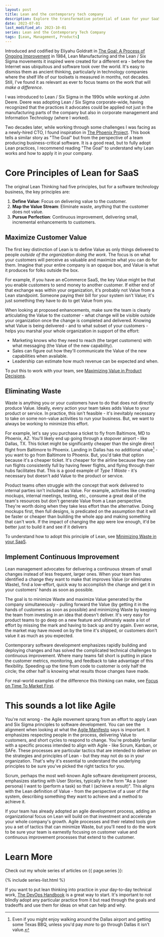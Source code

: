 ```yaml
---
layout: post
title: Lean and the contemporary tech company
description: Explore the transformative potential of Lean for your SaaS and learn how to maximize customer value, eliminate waste, and implement continuous improvement strategies to fuel your success.
date: 2023-07-01
last_modified_at: 2023-10-01
series: Lean and the Contemporary Tech Company
tags: [Lean, Management, Products]
---
```


Introduced and codified by Eliyahu Goldratt in [The Goal: A Process of Ongoing Improvement](https://a.co/d/5S873wu) in 1984, Lean Manufacturing and the Lean / Six Sigma movements it inspired were created for a different era - before the Internet was ubiquitous and software took over the world.  It's easy to dismiss them as ancient thinking, particularly in technology companies where the shelf life of our toolsets is measured in months, not decades.  Still, I've found it as relevant as ever to focus teams on the work that will _make a difference_. 

I was introduced to Lean / Six Sigma in the 1990s while working at John Deere.  Deere was adopting Lean / Six Sigma corporate-wide, having recognized that the practices it advocates could be applied not just in the manufacturing parts of the company but also in corporate management and Information Technology (where I worked).

Two decades later, while working through some challenges I was facing as a newly-hired CTO, I found inspiration in [The Phoenix Project](https://a.co/d/5ZsSk8o).  This book tells a similar story as "The Goal" but from the perspective of a team producing business-critical software. It is a good read, but to fully adopt Lean practices, I recommend reading "The Goal" to understand why Lean works and how to apply it in your company.

# Core Principles of Lean for SaaS

The original Lean Thinking had five principles, but for a software technology business, the key principles are:

1. **Define Value**: Focus on delivering value to the customer. 
2. **Map the Value Stream**: Eliminate waste, anything that the customer does not value. 
3. **Pursue Perfection**: Continuous improvement, delivering small, incremental enhancements to customers.

## Maximize Customer Value

The first key distinction of Lean is to define Value as only things delivered to people _outside of the organization doing the work_.  The focus is on what your customers will perceive as valuable and maximize what you can do for them.  Imagine that your entire company is an opaque box, and Value is what it produces for folks outside the box.  

For example, if you have an eCommerce SaaS, the key Value might be that you enable customers to send money to another customer.  If either end of that exchange was within your organization, it's probably not Value from a Lean standpoint.  Someone paying their bill for your system isn't Value; it's just something they have to do to get Value from you.

When looking at proposed enhancements, make sure the team is clearly articulating the Value to the customer - what change will be visible outside your organization once the change is completed and delivered.  Knowing what Value is being delivered - and to what subset of your customers - helps you marshal your whole organization in support of the effort:

* Marketing knows who they need to reach (the target customers) with what messaging (the Value of the new capability).
* Sales can figure out how they'll communicate the Value of the new capabilities when available.
* Leadership can estimate how much revenue can be expected and when.

To put this to work with your team, see [Maximizing Value in Product Decisions](using-lean-value-to-make-great-product-decisions).

## Eliminating Waste

Waste is anything you or your customers have to do that does not directly produce Value.  Ideally, every action your team takes adds Value to your product or service.  In practice, this isn't feasible - it's inevitably necessary to take on some non-value activities to run your business.  But, we want to always be working to minimize this effort.

For example, let's say you purchase a ticket to fly from Baltimore, MD to Phoenix, AZ.  You'll likely end up going through a stopover airport - like Dallas, TX.  This ticket might be significantly cheaper than the single direct flight from Baltimore to Phoenix.  Landing in Dallas has no additional value[^1] - you want to go from Baltimore to Phoenix.  But, you'd take that option because it's a cheaper ticket.  It's cheaper for the airline because they can run flights consistently full by having fewer flights, and flying through their hubs facilitates that.  This is a good example of _Type 1 Waste_ - it's necessary but doesn't add Value to the product or service.

Product teams often struggle with the concept that work delivered to internal parties isn't included as Value.  For example, activities like creating mockups, internal meetings, testing, etc., consume a great deal of the team's resources but don't generate Value from a Lean perspective.  They're worth doing when they take less effort than the alternative.  Doing mockups first, then full designs, is predicated on the assumption that it will be faster or cheaper than building the whole app and making something that can't work.  If the impact of changing the app were low enough, it'd be better just to build it and see if it delivers

To understand how to adopt this principle of Lean, see [Minimizing Waste in your SaaS](minimizing-waste-in-your-saas).

## Implement Continuous Improvement

Lean management advocates for delivering a continuous stream of small changes instead of less frequent, larger ones.  When your team has identified a change they want to make that improves Value (or eliminates Waste), find a low-effort, quick way to accomplish the change and get it in your customers' hands as soon as possible.

The goal is to minimize Waste and maximize Value generated by the company simultaneously - pulling forward the Value (by getting it in the hands of customers as soon as possible) and minimizing Waste by keeping the team from investing in an idea that doesn't deliver.  It's very easy for product teams to go deep on a new feature and ultimately waste a lot of effort by missing the mark and having to back up and try again.  Even worse, the market may have moved on by the time it's shipped, or customers don't value it as much as you expected.

Contemporary software development emphasizes rapidly building and deploying changes and has solved the complicated technical challenges to continuous improvement.  Where many teams fall short is putting in place the customer metrics, monitoring, and feedback to take advantage of this flexibility.  Speeding up the time from code to customer is only half the circle; the other half is knowing what results those changes have made.

For real-world examples of the difference this thinking can make, see [Focus on Time To Market First](focus-on-time-to-market-first).

# This sounds a lot like Agile

You're not wrong - the Agile movement sprang from an effort to apply Lean and Six Sigma principles to software development.  You can see the alignment when looking at what the [Agile Manifesto](https://agilemanifesto.org/) says is important.  It emphasizes respecting people in the process, delivering Value to customers, and short cycles to respond to change.  You're probably familiar with a specific process intended to align with Agile - like Scrum, Kanban, or SAFe.  These processes are particular tactics that are intended to deliver on the strategies and principles of Lean - but they may not do so in your organization.  That's why it's essential to understand the underlying principles to be sure you've picked the right tactics for you.

Scrum, perhaps the most well-known Agile software development process, emphasizes starting with User Stories, typically in the form "As a (user persona) I want to (perform a task) so that I (achieve a result)".  This aligns with the Lean definition of Value - from the perspective of a user of the system, describing something they want to achieve and a method to achieve it.

If your team has already adopted an agile development process, adding an organizational focus on Lean will build on that investment and accelerate your whole company's growth.  Agile processes and their related tools give you a set of tactics that can minimize Waste, but you'll need to do the work to be sure your team is earnestly focusing on customer value and continuous improvement processes that extend to the customer.

# Learn More

Check out my whole series of articles on {{ page.series }}:

{% include series-list.html %}

If you want to put lean thinking into practice in your day-to-day technical work, [The DevOps Handbook](https://a.co/d/9lBeOaZ) is a great way to start.  It's important to not blindly adopt any particular practice from it but read through the goals and tradeoffs and use them for ideas on what can help and why.

[^1]: Even if you might enjoy walking around the Dallas airport and getting some Texas BBQ, unless you'd pay _more_ to go through Dallas it isn't value.